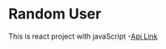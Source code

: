 # Random User

This is react project with javaScript
-[Api Link](https://randomuser.me/api/?page=1&results=1&seed=abc)
